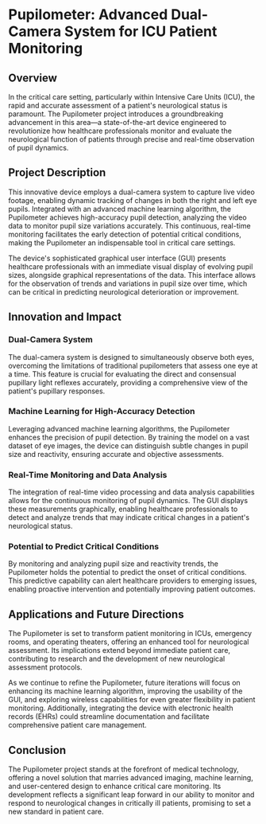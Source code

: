 
# Pupilometer: Advanced Dual-Camera System for ICU Patient Monitoring

## Overview
In the critical care setting, particularly within Intensive Care Units (ICU), the rapid and accurate assessment of a patient's neurological status is paramount. The Pupilometer project introduces a groundbreaking advancement in this area—a state-of-the-art device engineered to revolutionize how healthcare professionals monitor and evaluate the neurological function of patients through precise and real-time observation of pupil dynamics.

## Project Description
This innovative device employs a dual-camera system to capture live video footage, enabling dynamic tracking of changes in both the right and left eye pupils. Integrated with an advanced machine learning algorithm, the Pupilometer achieves high-accuracy pupil detection, analyzing the video data to monitor pupil size variations accurately. This continuous, real-time monitoring facilitates the early detection of potential critical conditions, making the Pupilometer an indispensable tool in critical care settings.

The device's sophisticated graphical user interface (GUI) presents healthcare professionals with an immediate visual display of evolving pupil sizes, alongside graphical representations of the data. This interface allows for the observation of trends and variations in pupil size over time, which can be critical in predicting neurological deterioration or improvement.

## Innovation and Impact

### Dual-Camera System
The dual-camera system is designed to simultaneously observe both eyes, overcoming the limitations of traditional pupilometers that assess one eye at a time. This feature is crucial for evaluating the direct and consensual pupillary light reflexes accurately, providing a comprehensive view of the patient's pupillary responses.

### Machine Learning for High-Accuracy Detection
Leveraging advanced machine learning algorithms, the Pupilometer enhances the precision of pupil detection. By training the model on a vast dataset of eye images, the device can distinguish subtle changes in pupil size and reactivity, ensuring accurate and objective assessments.

### Real-Time Monitoring and Data Analysis
The integration of real-time video processing and data analysis capabilities allows for the continuous monitoring of pupil dynamics. The GUI displays these measurements graphically, enabling healthcare professionals to detect and analyze trends that may indicate critical changes in a patient's neurological status.

### Potential to Predict Critical Conditions
By monitoring and analyzing pupil size and reactivity trends, the Pupilometer holds the potential to predict the onset of critical conditions. This predictive capability can alert healthcare providers to emerging issues, enabling proactive intervention and potentially improving patient outcomes.

## Applications and Future Directions
The Pupilometer is set to transform patient monitoring in ICUs, emergency rooms, and operating theaters, offering an enhanced tool for neurological assessment. Its implications extend beyond immediate patient care, contributing to research and the development of new neurological assessment protocols.

As we continue to refine the Pupilometer, future iterations will focus on enhancing its machine learning algorithm, improving the usability of the GUI, and exploring wireless capabilities for even greater flexibility in patient monitoring. Additionally, integrating the device with electronic health records (EHRs) could streamline documentation and facilitate comprehensive patient care management.

## Conclusion
The Pupilometer project stands at the forefront of medical technology, offering a novel solution that marries advanced imaging, machine learning, and user-centered design to enhance critical care monitoring. Its development reflects a significant leap forward in our ability to monitor and respond to neurological changes in critically ill patients, promising to set a new standard in patient care.


